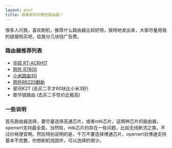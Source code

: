```yaml
---
layout: post
title: 我推荐购买哪些路由器？
---
```


很多人问我，喜欢刷机，推荐什么路由器比较好用，我特地发出来，大家尽量用我的链接购买吧，给我分几块钱广告费。

### 路由器推荐列表
* [华硕 RT-ACRH17](https://dwz.cn/RxUrV9xy)
* [网件 R7800](https://dwz.cn/FaVzHH3D)
* [小米路由3G](https://dwz.cn/m729rW3S)
* [网件R6220翻新](https://dwz.cn/b3KyRb20)
* 斐讯K2T (去买二手才60块比小米3好)
* 歌华链路由 (去买二手性价比极高)

### 一些说明
首先路由器选择，要尽量选择高通芯片，或者mtk芯片，这两种芯片的路由器，openwrt支持最全面，当然啦，mtk芯片的存在一些问题，比如无线断流之类，不过价格便宜啊。然后特别说明的是，千万不要选择博通芯片，openwrt对博通支持基本不完整，你想刷机找固件，可以选择的很少。
